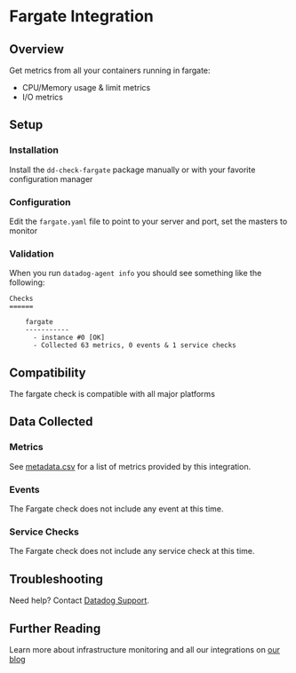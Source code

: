 # Fargate Integration

## Overview

Get metrics from all your containers running in fargate:

* CPU/Memory usage & limit metrics
* I/O metrics

## Setup

### Installation

Install the `dd-check-fargate` package manually or with your favorite configuration manager

### Configuration

Edit the `fargate.yaml` file to point to your server and port, set the masters to monitor

### Validation

When you run `datadog-agent info` you should see something like the following:

    Checks
    ======

        fargate
        -----------
          - instance #0 [OK]
          - Collected 63 metrics, 0 events & 1 service checks

## Compatibility

The fargate check is compatible with all major platforms

## Data Collected

### Metrics

See [metadata.csv](https://github.com/DataDog/integrations-core/blob/master/fargate/metadata.csv) for a list of metrics provided by this integration.

### Events

The Fargate check does not include any event at this time.

### Service Checks

The Fargate check does not include any service check at this time.

## Troubleshooting

Need help? Contact [Datadog Support](http://docs.datadoghq.com/help/).

## Further Reading

Learn more about infrastructure monitoring and all our integrations on [our blog](https://www.datadoghq.com/blog/)
